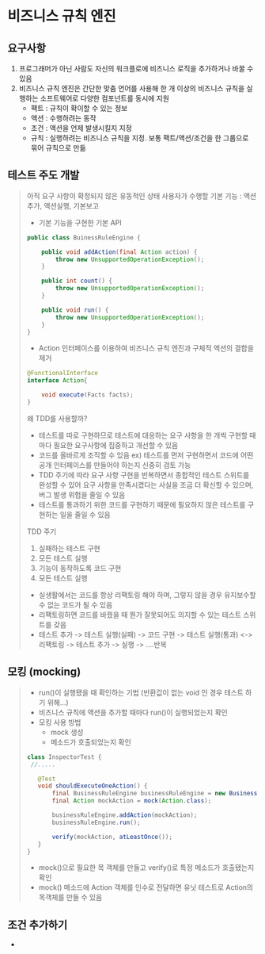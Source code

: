 # 비즈니스 규칙 엔진

## 요구사항
1. 프로그래머가 아닌 사람도 자신의 워크플로에 비즈니스 로직을 추가하거나 바꿀 수 있음
2. 비즈니스 규칙 엔진은 간단한 맞춤 언어를 사용해 한 개 이상의 비즈니스 규칙을 실행하는 소프트웨어로 다양한 컴포넌트를 동시에 지원
    * 팩트 : 규칙이 확이할 수 있는 정보
    * 액션 : 수행하려는 동작
    * 조건 : 액션을 언제 발생시킬지 지정
    * 규칙 : 실행하려는 비즈니스 규칙을 지정. 보통 팩트/액션/조건을 한 그룹으로 묶어 규칙으로 만듦

## 테스트 주도 개발
> 아직 요구 사항이 확정되지 않은 유동적인 상태
> 사용자가 수행할 기본 기능 : 액션추가, 액션실행, 기본보고
> 
> - 기본 기능을 구현한 기본 API 
> ```java
> public class BuinessRuleEngine {
> 
>     public void addAction(final Action action) {
>         throw new UnsupportedOperationException();
>     }
> 
>     public int count() {
>         throw new UnsupportedOperationException();
>     }
> 
>     public void run() {
>         throw new UnsupportedOperationException();
>     }
> }
> ```
> 
> - Action 인터페이스를 이용하여 비즈니스 규칙 엔진과 구체적 액션의 결합을 제거
> ```java
> @FunctionalInterface
> interface Action{
> 
>     void execute(Facts facts);
> }
> ```
> 
> 왜 TDD를 사용할까?
> - 테스트를 따로 구현하므로 테스트에 대응하는 요구 사항을 한 개씩 구현할 때마다 필요한 요구사항에 집중하고 개선할 수 있음
> - 코드를 올바르게 조직할 수 있음
>     ex) 테스트를 먼저 구현하면서 코드에 어떤 공개 인터페이스를 만들어야 하는지 신중히 검토 가능
> - TDD 주기에 따라 요구 사항 구현을 반복하면서 종합적인 테스트 스위트를 완성할 수 있어 요구 사항을 만족시켰다는 사실을 조금 더 확신할 수 있으며, 버그 발생 위험을 줄일 수 있음
> - 테스트를 통과하기 위한 코드를 구현하기 때문에 필요하지 않은 테스트를 구현하는 일을 줄일 수 있음
> 
> TDD 주기
> 1. 실패하는 테스트 구현
> 2. 모든 테스트 실행
> 3. 기능이 동작하도록 코드 구현
> 4. 모든 테스트 실행
> 
> - 실생활에서는 코드를 항상 리팩토링 해야 하며, 그렇지 않을 경우 유지보수할 수 없는 코드가 될 수 있음
> - 리팩토링하면 코드를 바꿨을 때 뭔가 잘못되어도 의지할 수 있는 테스트 스위트를 갖음
> - 테스트 추가 -> 테스트 실행(실패) -> 코드 구현 -> 테스트 실행(통과) <-> 리팩토링 -> 테스트 추가 -> 실행 -> ....반복
> 

## 모킹 (mocking)
> - run()이 실행됐을 때 확인하는 기법 (반환값이 없는 void 인 경우 테스트 하기 위해...)
> - 비즈니스 규칙에 액션을 추가할 때마다 run()이 실행되었는지 확인
> - 모킹 사용 방법
>    * mock 생성
>    * 메소드가 호출되었는지 확인
> ```java
> class InspectorTest {
>  //.....
> 
>    @Test
>    void shouldExecuteOneAction() {
>        final BusinessRuleEngine businessRuleEngine = new BusinessRuleEngine();
>        final Action mockAction = mock(Action.class);
>
>        businessRuleEngine.addAction(mockAction);
>        businessRuleEngine.run();
>
>        verify(mockAction, atLeastOnce());
>    }
> }
> ```   
> - mock()으로 필요한 목 객체를 만들고 verify()로 특정 메소드가 호출됐는지 확인
> - mock() 메소드에 Action 객체를 인수로 전달하면 유닛 테스트로 Action의 목객체를 만들 수 있음

## 조건 추가하기
- 